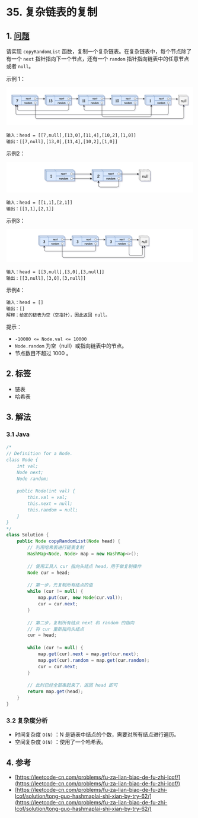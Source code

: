 # 35. 复杂链表的复制

## 1. [问题](https://leetcode-cn.com/problems/fu-za-lian-biao-de-fu-zhi-lcof/)

请实现 `copyRandomList` 函数，复制一个复杂链表。在复杂链表中，每个节点除了有一个 `next` 指针指向下一个节点，还有一个 `random` 指针指向链表中的任意节点或者 `null`。

示例 1：

![](../../.gitbook/assets/image%20%281%29.png)

```text
输入：head = [[7,null],[13,0],[11,4],[10,2],[1,0]]
输出：[[7,null],[13,0],[11,4],[10,2],[1,0]]
```

示例2：

![](../../.gitbook/assets/image%20%282%29.png)

```text
输入：head = [[1,1],[2,1]]
输出：[[1,1],[2,1]]
```

示例3：

![](../../.gitbook/assets/image%20%283%29.png)

```text
输入：head = [[3,null],[3,0],[3,null]]
输出：[[3,null],[3,0],[3,null]]
```

示例4：

```text
输入：head = []
输出：[]
解释：给定的链表为空（空指针），因此返回 null。
```

提示：

* `-10000 <= Node.val <= 10000`
* `Node.random` 为空（null）或指向链表中的节点。
* 节点数目不超过 1000 。

## 2. 标签

* 链表
* 哈希表

## 3. 解法

### 3.1 Java

```java
/*
// Definition for a Node.
class Node {
    int val;
    Node next;
    Node random;

    public Node(int val) {
        this.val = val;
        this.next = null;
        this.random = null;
    }
}
*/
class Solution {
    public Node copyRandomList(Node head) {
        // 利用哈希表进行链表复制
        HashMap<Node, Node> map = new HashMap<>();
        
        // 使用工具人 cur 指向头结点 head，用于做复制操作
        Node cur = head;

        // 第一步，先复制所有结点的值
        while (cur != null) {
            map.put(cur, new Node(cur.val));
            cur = cur.next;
        }

        // 第二步，复制所有结点 next 和 random 的指向
        // 将 cur 重新指向头结点
        cur = head;

        while (cur != null) {
            map.get(cur).next = map.get(cur.next);
            map.get(cur).random = map.get(cur.random);
            cur = cur.next;
        }

        // 此时已经全部串起来了，返回 head 即可
        return map.get(head);
    }
}
```

### 3.2 复杂度分析

* 时间复杂度 `O(N)` ：N 是链表中结点的个数，需要对所有结点进行遍历。
* 空间复杂度 `O(N)` ：使用了一个哈希表。

## 4. 参考

* [https://leetcode-cn.com/problems/fu-za-lian-biao-de-fu-zhi-lcof/](https://leetcode-cn.com/problems/fu-za-lian-biao-de-fu-zhi-lcof/)
* [https://leetcode-cn.com/problems/fu-za-lian-biao-de-fu-zhi-lcof/solution/tong-guo-hashmaplai-shi-xian-by-try-62/](https://leetcode-cn.com/problems/fu-za-lian-biao-de-fu-zhi-lcof/solution/tong-guo-hashmaplai-shi-xian-by-try-62/)

